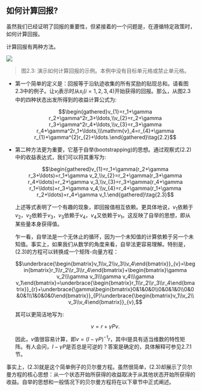 ## 如何计算回报?

虽然我们已经证明了回报的重要性，但紧接着的一个问题是，在遵循特定政策时，如何计算回报。

计算回报有两种方法。

 ![](../img/02/2.png)
 > 图$2.3$: 演示如何计算回报的示例。本例中没有目标单元格或禁止单元格。

- 第一个简单的定义是：回报等于沿轨迹收集的所有奖励的贴现总和。请看图$2.3$中的例子。让$v_i$表示时从$s_i$($i = 1, 2, 3, 4$)开始获得的回报。那么，从图$2.3$中的四种状态出发所得到的收益计算公式为:
  
    $$\begin{gathered}v_{1}=r_1+\gamma r_2+\gamma^2r_3+\ldots,\\v_{2}=r_2+\gamma r_3+\gamma^2r_4+\ldots,\\v_{3}=r_3+\gamma r_4+\gamma^2r_1+\ldots,\\\mathrm{v}_4=r_{4}+\gamma r_{1}+\gamma^{2}r_{2}+\ldots.\end{gathered}\tag{2.2}$$

- 第二种方法更为重要，它基于自举(bootstrapping)的思想。通过观察式$(2.2)$中的收益表达式，我们可以将其重写为:

    $$\begin{gathered}v_{1}=r_1+\gamma(r_2+\gamma r_3+\ldots)=r_1+\gamma v_2,\\v_{2}=r_2+\gamma(r_3+\gamma r_4+\ldots)=r_2+\gamma v_3,\\v_{3}=r_3+\gamma(r_4+\gamma r_1+\ldots)=r_3+\gamma v_4,\\v_{4}=r_4+\gamma(r_1+\gamma r_2+\ldots)=r_4+\gamma v_1.\end{gathered}\tag{2.3}$$
    
    上述等式表明了一个有趣的现象，即回报值相互依赖。更具体地说，$v_1$依赖于$v_2$，$v_2$依赖于$v_3$，$v_3$依赖于$v_4$，$v_4$又依赖于$v_1$。这反映了自举的思想，即从某些量本身获得值。
    
    乍一看，自举法是一个无休止的循环，因为一个未知值的计算依赖于另一个未知值。事实上，如果我们从数学的角度来看，自举法更容易理解。特别是，$(2.3)$的方程可以转换成一个矩阵-向量方程：
    
    $$\underbrace{\begin{bmatrix}v_1\\v_2\\v_3\\v_4\end{bmatrix}}_{v}=\begin{bmatrix}r_1\\r_2\\r_3\\r_4\end{bmatrix}+\begin{bmatrix}\gamma v_2\\\gamma v_3\\\gamma v_4\\\gamma v_1\end{bmatrix}=\underbrace{\begin{bmatrix}r_1\\r_2\\r_3\\r_4\end{bmatrix}}_{r}+\underbrace{\gamma\begin{bmatrix}0&1&0&0\\0&0&1&0\\0&0&0&1\\1&0&0&0\end{bmatrix}}_{P}\underbrace{\begin{bmatrix}v_1\\v_2\\v_3\\v_4\end{bmatrix}}_{v},$$
    
    其可以更简洁地写为:
    
    $$v=r+\gamma Pv.$$

    因此，$v$值很容易计算，即$v=(I-\gamma P)^{-1} r$，其中$I$是具有适当维数的特性矩阵。有人会问，$I - γP$是否总是可逆的？答案是确定的，具体解释可参见$2.7.1$节。

事实上，$(2.3)$就是这个简单例子的贝尔曼方程。虽然很简单，$(2.3)$却展示了贝尔曼方程的核心思想：从一个状态开始所获得的收益取决于从其他状态开始所获得的收益。自举的思想和一般情况下的贝尔曼方程将在以下章节中正式阐述。